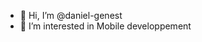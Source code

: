 - 👋 Hi, I’m @daniel-genest
- 👀 I’m interested in Mobile developpement

<!---
daniel-genest/daniel-genest is a ✨ special ✨ repository because its `README.md` (this file) appears on your GitHub profile.
You can click the Preview link to take a look at your changes.
--->
